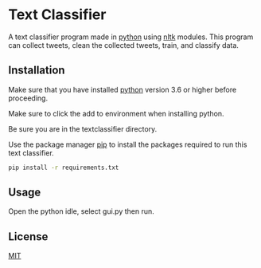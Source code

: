 # Text Classifier

A text classifier program made in [python](https://www.python.org/) using [nltk](https://www.nltk.org/) modules. This program can collect tweets, clean the collected tweets, train, and classify data.



## Installation

Make sure that you have installed [python](https://www.python.org/) version 3.6 or higher before proceeding.

Make sure to click the add to environment when installing python.

Be sure you are in the textclassifier directory.

Use the package manager [pip](https://pip.pypa.io/en/stable/) to install the packages required to run this text classifier.

```bash
pip install -r requirements.txt
```

## Usage

Open the python idle, select gui.py then run.


## License
[MIT](https://choosealicense.com/licenses/mit/)